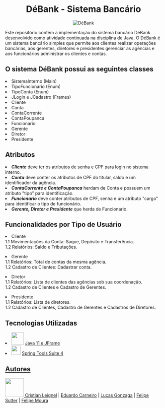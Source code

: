 <!DOCTYPE html>
<html>


<body>
  <h1 align="center">DéBank - Sistema Bancário</h1>
  <div align="center">
    <img src="https://github.com/eduardocs90/POO2023_Grupo6/assets/141193350/09923c5e-ba9e-4704-9e88-5c1d18568673"alt="DéBank">
  </div>

  <p>Este repositório contém a implementação do sistema bancário DéBank desenvolvido como atividade continuada na disciplina de Java. O DéBank é um sistema bancário simples que permite aos clientes realizar   operações bancárias, aos gerentes, diretores e presidentes gerenciar as agências e aos funcionários administrar os clientes e contas.</p>

<h2>O sistema DéBank possui as seguintes classes</h2>
  <li>SistemaInterno (Main)</li>
  <li>TipoFuncionario (Enum)</li>
  <li>TipoConta (Enum)</li>
  <li>JLogin e JCadastro (Frames)</li>
  <li>Cliente</li>
  <li>Conta</li>
  <li>ContaCorrente</li>
  <li>ContaPoupanca</li>
  <li>Funcionario</li>
  <li>Gerente</li>
  <li>Diretor</li>
  <li>Presidente</li>

<h2>Atributos</h2>
  <li><b><i>Cliente</i></b> deve ter os atributos de senha e CPF para login no sistema interno.</li>
  <li><b><i>Conta</i></b> deve conter os atributos de CPF do titular, saldo e um identificador da agência.</li>
  <li><b><i>ContaCorrente e ContaPoupanca</i></b> herdam de Conta e possuem um atributo "tipo" para identificação.</li>
  <li><b><i>Funcionario</i></b> deve conter atributos de CPF, senha e um atributo "cargo" para identificar o tipo de funcionário.</li>
  <li><b><i>Gerente, Diretor e Presidente</i></b> que herda de Funcionario.</li>

<h2>Funcionalidades por Tipo de Usuário</h2>
  <li>Cliente</li>
  1.1 Movimentações da Conta: Saque, Depósito e Transferência.
  <br>
  1.2 Relatórios: Saldo e Tributações.</p>
  <li>Gerente</li>
  1.1 Relatórios: Total de contas da mesma agência.
  <br>
  1.2 Cadastro de Clientes: Cadastrar conta.</p>
  <li>Diretor</li>
  1.1 Relatórios: Lista de clientes das agências sob sua coordenação.
  <br>
  1.2 Cadastro de Clientes e Cadastro de Gerentes.</p>
  <li>Presidente</li>
  1.1 Relatórios: Lista de diretores.
  <br>
  1.2 Cadastro de Clientes, Cadastro de Gerentes e Cadastros de Diretores.

<h2>Tecnologias Utilizadas</h2>
  <li><img src="https://github.com/eduardocs90/POO2023_Grupo6/assets/141193350/6d79ba45-3a11-4d34-9d5f-5f63bcce3abf" height="40" width="40"> <a href="https://www.oracle.com/br/java/technologies/javase/jdk11-archive-downloads.html">Java 11 e JFrame</a></li>
  <li><img src="https://github.com/eduardocs90/POO2023_Grupo6/assets/141193350/3fd2972d-6bdd-4b4b-b6ed-ac5cc72f1071" height="30" width="30"> <a href="https://spring.io/tools">Spring Tools Suite 4</li>

<h2>Autores</h2>  
<img src="https://cdn.discordapp.com/attachments/1135262336819679372/1140675577733464254/github-logo-git-hub-icon-with-text-on-white-and-black-background-free-vector_2-removebg-preview.png" height="60" width="60">  <a href="https://github.com/leignel">Cristian Leignel</a> | <a href="https://github.com/eduardocs90">Eduardo Carneiro</a> | <a href="https://github.com/LucasGonRo">Lucas Gonzaga</a> | <a href="https://github.com/FelipeSutter">Felipe Sutter</a> | <a href="https://github.com/sh9bba">Felipe Moura</a>
  
